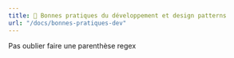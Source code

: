 ```yaml
---
title: 🔰 Bonnes pratiques du développement et design patterns
url: "/docs/bonnes-pratiques-dev"
---
```


Pas oublier faire une parenthèse regex
